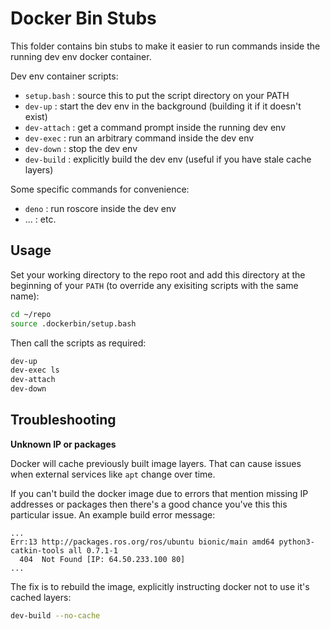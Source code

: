 # Docker Bin Stubs

This folder contains bin stubs to make it easier to run commands inside the
running dev env docker container.

Dev env container scripts:

- `setup.bash` : source this to put the script directory on your PATH
- `dev-up` : start the dev env in the background (building it if it doesn't
  exist)
- `dev-attach` : get a command prompt inside the running dev env
- `dev-exec` : run an arbitrary command inside the dev env
- `dev-down` : stop the dev env
- `dev-build` : explicitly build the dev env (useful if you have stale cache
  layers)

Some specific commands for convenience:

- `deno` : run roscore inside the dev env
- ... : etc.

## Usage

Set your working directory to the repo root and add this directory at the
beginning of your `PATH` (to override any exisiting scripts with the same name):

```bash
cd ~/repo
source .dockerbin/setup.bash
```

Then call the scripts as required:

```bash
dev-up
dev-exec ls
dev-attach
dev-down
```

## Troubleshooting

**Unknown IP or packages**

Docker will cache previously built image layers. That can cause issues when
external services like `apt` change over time.

If you can't build the docker image due to errors that mention missing IP
addresses or packages then there's a good chance you've this this particular
issue. An example build error message:

```
...
Err:13 http://packages.ros.org/ros/ubuntu bionic/main amd64 python3-catkin-tools all 0.7.1-1
  404  Not Found [IP: 64.50.233.100 80]
...
```

The fix is to rebuild the image, explicitly instructing docker not to use it's
cached layers:

```bash
dev-build --no-cache
```
